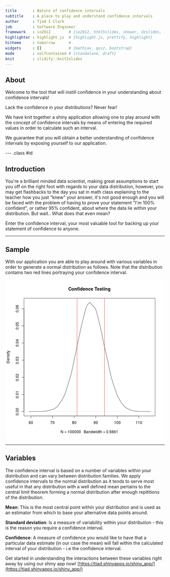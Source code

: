 ```yaml
---
title       : Nature of confidence intervals
subtitle    : A place to play and understand confidence intervals
author      : Tjad I Clark
job         : Software Engineer
framework   : io2012        # {io2012, html5slides, shower, dzslides, ...}
highlighter : highlight.js  # {highlight.js, prettify, highlight}
hitheme     : tomorrow      # 
widgets     : []            # {mathjax, quiz, bootstrap}
mode        : selfcontained # {standalone, draft}
knit        : slidify::knit2slides
---
```


## About

Welcome to the tool that will instill confidence in your understanding about confidence intervals!

Lack the confidence in your distributions? Never fear!

We have knit together a shiny application allowing one to play around with the concept of confidence intervals by means of entering the required values
in order to calculate such an interval.

We guarantee that you will obtain a better understanding of confidence intervals by exposing yourself to our application.

--- .class #id 

## Introduction

You're a brilliant minded data scientist, making great assumptions to start you off on the right foot with regards to your data distribution, however, you may get flashbacks to the day you sat in math class explaining to the teacher how you just "knew" your answer, it's not good enough and you will be faced with the problem of having to prove your statement "I'm 100% confident", or rather 95% confident, about where the data lie within your distribution. But wait.. What does that even mean?

Enter the confidence interval, your most valuable tool for backing up your statement of confidence to anyone.

---

## Sample

With our application you are able to play around with  various variables in order to generate a normal distribution as follows. Note that the distribution contains two red lines portraying your confidence interval.

![plot of chunk unnamed-chunk-1](assets/fig/unnamed-chunk-1-1.png)

---

## Variables

The confidence interval is based on a number of variables within your distribution and can vary between distribution families. We apply confidence intervals to the normal distribution as it tends to serve most useful in that any distribution with a well defined mean pertains to the central limit theorem forming a normal distribution after enough repititions of the distribution.

**Mean**: This is the most central point within your distribution and is used as an estimator from which to base your alternative data points around.

**Standard deviation**: Is a measure of variability within your distribution - this is the reason you require a confidence interval.

**Confidence**: A measure of confidence you would like to have that a particular data estimate (in our case the mean) will fall within the calculated interval of your distribution - i.e the confidence interval.

Get started in understanding the interactions between these variables right away by using our shiny app now!
[https://tjad.shinyapps.io/shiny_app/](https://tjad.shinyapps.io/shiny_app/)
